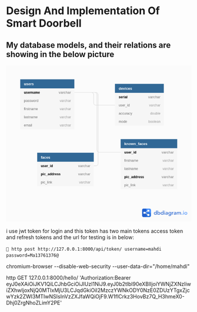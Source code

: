 # Design And Implementation Of Smart Doorbell

## My database models, and their relations are showing in the below picture

![ERD DIAGRAM](erd.png)

i use jwt token for login and this token has two main tokens access token and refresh tokens and the url for testing is
in below:

` http post http://127.0.0.1:8000/api/token/ username=mahdi  password=Ma13761376@ `

chromium-browser --disable-web-security --user-data-dir="/home/mahdi"

http GET 127.0.0.1:8000/hello/ 'Authorization:Bearer eyJ0eXAiOiJKV1QiLCJhbGciOiJIUzI1NiJ9.eyJ0b2tlbl90eXBlIjoiYWNjZXNzIiwiZXhwIjoxNjQ0MTIxMjU3LCJqdGkiOiI2MzczYWNkODY0NzE0ZDUzYTgxZjcwYzk2ZWI3MTIwNSIsInVzZXJfaWQiOjF9.W1flCrkz3HovBz7Q_H3hmeX0-Dhj0ZrgNhoZLimY2PE'

